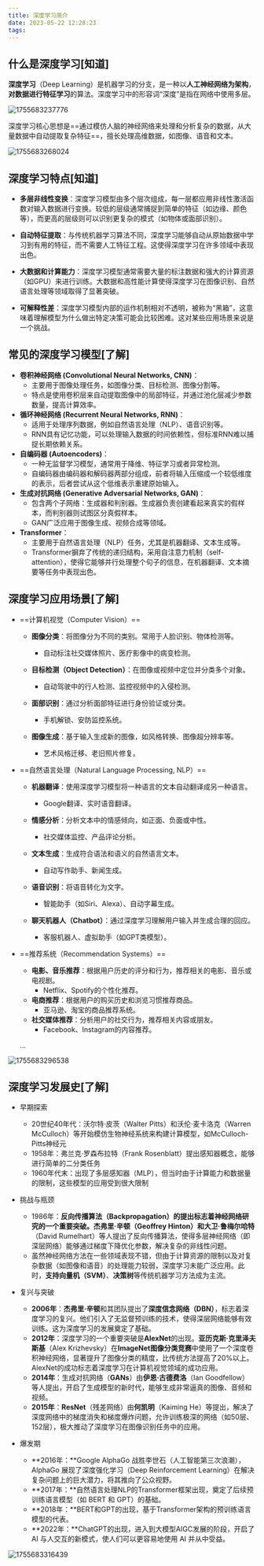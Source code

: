 ```yaml
---
title: 深度学习简介
date: 2023-05-22 12:28:23
tags:
---
```

## 什么是深度学习[知道]

**深度学习**（Deep Learning）是机器学习的分支，是一种以**人工神经网络为架构**，**对数据进行特征学习**的算法。深度学习中的形容词“深度”是指在网络中使用多层。

![1755683237776](1755683237776.png)

深度学习核心思想是==通过模仿人脑的神经网络来处理和分析复杂的数据，从大量数据中自动提取复杂特征==，擅长处理高维数据，如图像、语音和文本。

![1755683268024](1755683268024.png)

## 深度学习特点[知道]

- **多层非线性变换**：深度学习模型由多个层次组成，每一层都应用非线性激活函数对输入数据进行变换。较低的层级通常捕捉到简单的特征（如边缘、颜色等），而更高的层级则可以识别更复杂的模式（如物体或面部识别）。

- **自动特征提取**：与传统机器学习算法不同，深度学习能够自动从原始数据中学习到有用的特征，而不需要人工特征工程。这使得深度学习在许多领域中表现出色。

- **大数据和计算能力**：深度学习模型通常需要大量的标注数据和强大的计算资源（如GPU）来进行训练。大数据和高性能计算使得深度学习在图像识别、自然语言处理等领域取得了显著突破。
- **可解释性差**：深度学习模型内部的运作机制相对不透明，被称为“黑箱”，这意味着理解模型为什么做出特定决策可能会比较困难。这对某些应用场景来说是一个挑战。

## 常见的深度学习模型[了解]

- **卷积神经网络 (Convolutional Neural Networks, CNN)**：
  - 主要用于图像处理任务，如图像分类、目标检测、图像分割等。
  - 特点是使用卷积层来自动提取图像中的局部特征，并通过池化层减少参数数量，提高计算效率。
- **循环神经网络 (Recurrent Neural Networks, RNN)**：
  - 适用于处理序列数据，例如自然语言处理（NLP）、语音识别等。
  - RNN具有记忆功能，可以处理输入数据的时间依赖性，但标准RNN难以捕捉长期依赖关系。
- **自编码器 (Autoencoders)**：
  - 一种无监督学习模型，通常用于降维、特征学习或者异常检测。
  - 自编码器由编码器和解码器两部分组成，前者将输入压缩成一个较低维度的表示，后者尝试从这个低维表示重建原始输入。
- **生成对抗网络 (Generative Adversarial Networks, GAN)**：
  - 包含两个子网络：生成器和判别器。生成器负责创建看起来真实的假样本，而判别器则试图区分真假样本。
  - GAN广泛应用于图像生成、视频合成等领域。
- **Transformer**：
  - 主要用于自然语言处理（NLP）任务，尤其是机器翻译、文本生成等。
  - Transformer摒弃了传统的递归结构，采用自注意力机制（self-attention），使得它能够并行处理整个句子的信息，在机器翻译、文本摘要等任务中表现出色。

## 深度学习应用场景[了解]

- ==计算机视觉（Computer Vision）==

  - **图像分类**：将图像分为不同的类别。常用于人脸识别、物体检测等。
    - 自动标注社交媒体照片、医疗影像中的病变检测。
  - **目标检测（Object Detection）**：在图像或视频中定位并分类多个对象。
    - 自动驾驶中的行人检测、监控视频中的入侵检测。
  - **面部识别**：通过分析面部特征进行身份验证或分类。
    - 手机解锁、安防监控系统。

  - **图像生成**：基于输入生成新的图像，如风格转换、图像超分辨率等。
    - 艺术风格迁移、老旧照片修复。

- ==自然语言处理（Natural Language Processing, NLP）==

  - **机器翻译**：使用深度学习模型将一种语言的文本自动翻译成另一种语言。
    - Google翻译、实时语音翻译。
  - **情感分析**：分析文本中的情感倾向，如正面、负面或中性。
    - 社交媒体监控、产品评论分析。

  - **文本生成**：生成符合语法和语义的自然语言文本。
    - 自动写作助手、新闻生成。

  - **语音识别**：将语音转化为文字。
    - 智能助手（如Siri、Alexa）、自动字幕生成。
  - **聊天机器人（Chatbot）**：通过深度学习理解用户输入并生成合理的回应。
    - 客服机器人、虚拟助手（如GPT类模型）。

- ==推荐系统（Recommendation Systems）==

  - **电影、音乐推荐**：根据用户历史的评分和行为，推荐相关的电影、音乐或电视剧。
    - Netflix、Spotify的个性化推荐。
  - **电商推荐**：根据用户的购买历史和浏览习惯推荐商品。
    - 亚马逊、淘宝的商品推荐系统。
  - **社交媒体推荐**：分析用户的社交行为，推荐相关内容或朋友。
    - Facebook、Instagram的内容推荐。

  ...

![1755683296538](1755683296538.png)

##  深度学习发展史[了解]

- 早期探索

  - 20世纪40年代：沃尔特·皮茨（Walter Pitts）和沃伦·麦卡洛克（Warren McCulloch）等开始模仿生物神经系统来构建计算模型，如McCulloch-Pitts神经元
  - 1958年：弗兰克·罗森布拉特（Frank Rosenblatt）提出感知器概念，能够进行简单的二分类任务
  - 1960年代末：出现了多层感知器（MLP），但当时由于计算能力和数据量的限制，这些模型的应用受到很大限制
- 挑战与瓶颈

  - 1986年：**反向传播算法（Backpropagation）的提出标志着神经网络研究的一个重要突破。杰弗里·辛顿（Geoffrey Hinton）和大卫·鲁梅尔哈特**（David Rumelhart）等人提出了反向传播算法，使得多层神经网络（即深层网络）能够通过梯度下降优化参数，解决复杂的非线性问题。
  - 虽然神经网络方法在一些领域表现不错，但由于计算资源的限制以及对复杂数据（如图像和语音）的处理能力较弱，深度学习未能广泛应用。此时，**支持向量机（SVM）**、**决策树**等传统机器学习方法成为主流。
- 复兴与突破

  - **2006年**：**杰弗里·辛顿**和其团队提出了**深度信念网络（DBN）**，标志着深度学习的复兴。他们引入了无监督预训练的技术，使得深层网络能够有效训练。这为深度学习的发展奠定了基础。
  - **2012年**：深度学习的一个重要突破是**AlexNet**的出现。**亚历克斯·克里泽夫斯基**（Alex Krizhevsky）在**ImageNet图像分类竞赛**中使用了一个深度卷积神经网络，显著提升了图像分类的精度，比传统方法提高了20%以上。AlexNet的成功标志着深度学习在计算机视觉领域的成功应用。
  - **2014年**：生成对抗网络（**GANs**）由**伊恩·古德费洛**（Ian Goodfellow）等人提出，开启了生成模型的新时代，能够生成非常逼真的图像、音频和视频。
  - **2015年**：**ResNet**（残差网络）由**何凯明**（Kaiming He）等提出，解决了深度网络中的梯度消失和梯度爆炸问题，允许训练极深的网络（如50层、152层），极大推动了深度学习在图像识别任务中的应用。
- 爆发期
  - **2016年：**Google AlphaGo 战胜李世石（人工智能第三次浪潮），AlphaGo 展现了深度强化学习（Deep Reinforcement Learning）在解决复杂问题上的巨大潜力，将其推向了公众视野。
  - **2017年：**自然语言处理NLP的Transformer框架出现，奠定了后续预训练语言模型（如 BERT 和 GPT）的基础。
  - **2018年：**BERT和GPT的出现，基于Transformer架构的预训练语言模型的代表。
  - **2022年：**ChatGPT的出现，进入到大模型AIGC发展的阶段，开启了 AI 与人交互的新模式，使人们可以更容易地使用 AI 并从中受益。

![1755683316439](1755683316439.png)



